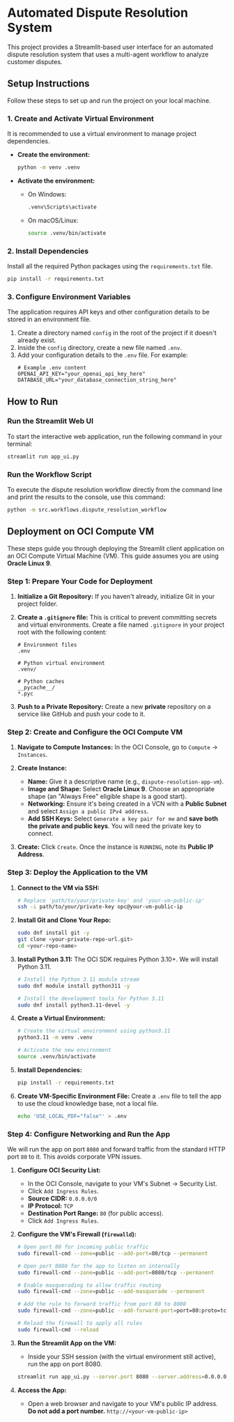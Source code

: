 # Automated Dispute Resolution System

This project provides a Streamlit-based user interface for an automated dispute resolution system that uses a multi-agent workflow to analyze customer disputes.

## Setup Instructions

Follow these steps to set up and run the project on your local machine.

### 1. Create and Activate Virtual Environment

It is recommended to use a virtual environment to manage project dependencies.

*   **Create the environment:**
    ```bash
    python -m venv .venv
    ```

*   **Activate the environment:**
    *   On Windows:
        ```bash
        .venv\Scripts\activate
        ```
    *   On macOS/Linux:
        ```bash
        source .venv/bin/activate
        ```

### 2. Install Dependencies

Install all the required Python packages using the `requirements.txt` file.

```bash
pip install -r requirements.txt
```

### 3. Configure Environment Variables

The application requires API keys and other configuration details to be stored in an environment file.

1.  Create a directory named `config` in the root of the project if it doesn't already exist.
2.  Inside the `config` directory, create a new file named `.env`.
3.  Add your configuration details to the `.env` file. For example:
    ```
    # Example .env content
    OPENAI_API_KEY="your_openai_api_key_here"
    DATABASE_URL="your_database_connection_string_here"
    ```

## How to Run

### Run the Streamlit Web UI

To start the interactive web application, run the following command in your terminal:

```bash
streamlit run app_ui.py
```

### Run the Workflow Script

To execute the dispute resolution workflow directly from the command line and print the results to the console, use this command:

```bash
python -m src.workflows.dispute_resolution_workflow
```

## Deployment on OCI Compute VM

These steps guide you through deploying the Streamlit client application on an OCI Compute Virtual Machine (VM). This guide assumes you are using **Oracle Linux 9**.

### Step 1: Prepare Your Code for Deployment

1.  **Initialize a Git Repository:** If you haven't already, initialize Git in your project folder.

2.  **Create a `.gitignore` file:** This is critical to prevent committing secrets and virtual environments. Create a file named `.gitignore` in your project root with the following content:
    ```
    # Environment files
    .env
    
    # Python virtual environment
    .venv/
    
    # Python caches
    __pycache__/
    *.pyc
    ```

3.  **Push to a Private Repository:** Create a new **private** repository on a service like GitHub and push your code to it.

### Step 2: Create and Configure the OCI Compute VM

1.  **Navigate to Compute Instances:** In the OCI Console, go to `Compute` -> `Instances`.

2.  **Create Instance:**
    *   **Name:** Give it a descriptive name (e.g., `dispute-resolution-app-vm`).
    *   **Image and Shape:** Select **Oracle Linux 9**. Choose an appropriate shape (an "Always Free" eligible shape is a good start).
    *   **Networking:** Ensure it's being created in a VCN with a **Public Subnet** and select `Assign a public IPv4 address`.
    *   **Add SSH Keys:** Select `Generate a key pair for me` and **save both the private and public keys**. You will need the private key to connect.

3.  **Create:** Click `Create`. Once the instance is `RUNNING`, note its **Public IP Address**.

### Step 3: Deploy the Application to the VM

1.  **Connect to the VM via SSH:**
    ```bash
    # Replace 'path/to/your/private-key' and 'your-vm-public-ip'
    ssh -i path/to/your/private-key opc@your-vm-public-ip
    ```

2.  **Install Git and Clone Your Repo:**
    ```bash
    sudo dnf install git -y
    git clone <your-private-repo-url.git>
    cd <your-repo-name> 
    ```

3.  **Install Python 3.11:** The OCI SDK requires Python 3.10+. We will install Python 3.11.
    ```bash
    # Install the Python 3.11 module stream
    sudo dnf module install python311 -y
    
    # Install the development tools for Python 3.11
    sudo dnf install python3.11-devel -y
    ```

4.  **Create a Virtual Environment:**
    ```bash
    # Create the virtual environment using python3.11
    python3.11 -m venv .venv
    
    # Activate the new environment
    source .venv/bin/activate
    ```

5.  **Install Dependencies:**
    ```bash
    pip install -r requirements.txt
    ```

6.  **Create VM-Specific Environment File:** Create a `.env` file to tell the app to use the cloud knowledge base, not a local file.
    ```bash
    echo 'USE_LOCAL_PDF="false"' > .env
    ```

### Step 4: Configure Networking and Run the App

We will run the app on port `8080` and forward traffic from the standard HTTP port `80` to it. This avoids corporate VPN issues.

1.  **Configure OCI Security List:**
    *   In the OCI Console, navigate to your VM's Subnet -> Security List.
    *   Click `Add Ingress Rules`.
    *   **Source CIDR:** `0.0.0.0/0`
    *   **IP Protocol:** `TCP`
    *   **Destination Port Range:** `80` (for public access).
    *   Click `Add Ingress Rules`.

2.  **Configure the VM's Firewall (`firewalld`):**
    ```bash
    # Open port 80 for incoming public traffic
    sudo firewall-cmd --zone=public --add-port=80/tcp --permanent
    
    # Open port 8080 for the app to listen on internally
    sudo firewall-cmd --zone=public --add-port=8080/tcp --permanent
    
    # Enable masquerading to allow traffic routing
    sudo firewall-cmd --zone=public --add-masquerade --permanent
    
    # Add the rule to forward traffic from port 80 to 8080
    sudo firewall-cmd --zone=public --add-forward-port=port=80:proto=tcp:toport=8080 --permanent
    
    # Reload the firewall to apply all rules
    sudo firewall-cmd --reload
    ```

3.  **Run the Streamlit App on the VM:**
    *   Inside your SSH session (with the virtual environment still active), run the app on port 8080.
    ```bash
    streamlit run app_ui.py --server.port 8080 --server.address=0.0.0.0
    ```

4.  **Access the App:**
    *   Open a web browser and navigate to your VM's public IP address. **Do not add a port number.**
    `http://<your-vm-public-ip>`